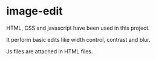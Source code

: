 # image-edit

HTML, CSS and javascript have been used in this project.

It perform basic edits like width control, contrast and blur.

Js files are attached in HTML files.
